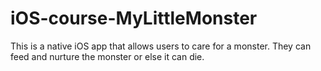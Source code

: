 # iOS-course-MyLittleMonster
This is a native iOS app that allows users to care for a monster. They can feed and nurture the monster or else it can die.
